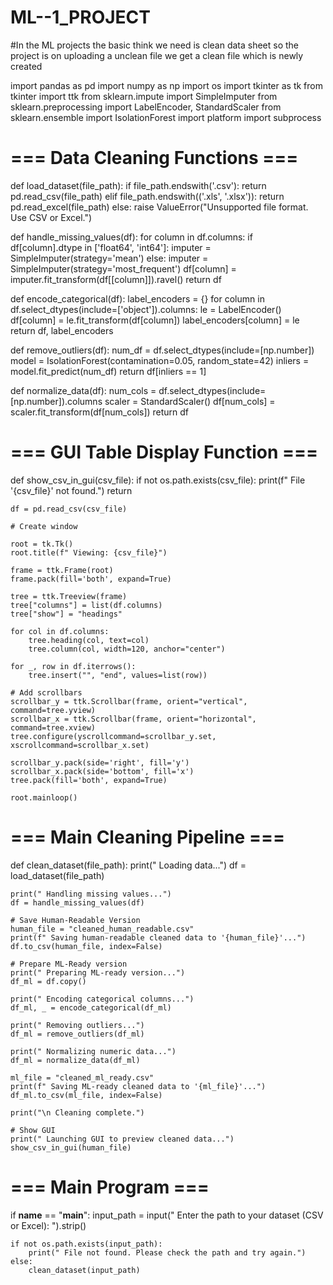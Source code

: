 # ML--1_PROJECT
#In the ML projects the basic think we need is clean data sheet so the project is on uploading a unclean file we get a clean file which is newly created  

import pandas as pd
import numpy as np
import os
import tkinter as tk
from tkinter import ttk
from sklearn.impute import SimpleImputer
from sklearn.preprocessing import LabelEncoder, StandardScaler
from sklearn.ensemble import IsolationForest
import platform
import subprocess

# === Data Cleaning Functions ===

def load_dataset(file_path):
    if file_path.endswith('.csv'):
        return pd.read_csv(file_path)
    elif file_path.endswith(('.xls', '.xlsx')):
        return pd.read_excel(file_path)
    else:
        raise ValueError("Unsupported file format. Use CSV or Excel.")

def handle_missing_values(df):
    for column in df.columns:
        if df[column].dtype in ['float64', 'int64']:
            imputer = SimpleImputer(strategy='mean')
        else:
            imputer = SimpleImputer(strategy='most_frequent')
        df[column] = imputer.fit_transform(df[[column]]).ravel()
    return df

def encode_categorical(df):
    label_encoders = {}
    for column in df.select_dtypes(include=['object']).columns:
        le = LabelEncoder()
        df[column] = le.fit_transform(df[column])
        label_encoders[column] = le
    return df, label_encoders

def remove_outliers(df):
    num_df = df.select_dtypes(include=[np.number])
    model = IsolationForest(contamination=0.05, random_state=42)
    inliers = model.fit_predict(num_df)
    return df[inliers == 1]

def normalize_data(df):
    num_cols = df.select_dtypes(include=[np.number]).columns
    scaler = StandardScaler()
    df[num_cols] = scaler.fit_transform(df[num_cols])
    return df

# === GUI Table Display Function ===

def show_csv_in_gui(csv_file):
    if not os.path.exists(csv_file):
        print(f" File '{csv_file}' not found.")
        return

    df = pd.read_csv(csv_file)

    # Create window
    
    root = tk.Tk()
    root.title(f" Viewing: {csv_file}")

    frame = ttk.Frame(root)
    frame.pack(fill='both', expand=True)

    tree = ttk.Treeview(frame)
    tree["columns"] = list(df.columns)
    tree["show"] = "headings"

    for col in df.columns:
        tree.heading(col, text=col)
        tree.column(col, width=120, anchor="center")

    for _, row in df.iterrows():
        tree.insert("", "end", values=list(row))

    # Add scrollbars
    scrollbar_y = ttk.Scrollbar(frame, orient="vertical", command=tree.yview)
    scrollbar_x = ttk.Scrollbar(frame, orient="horizontal", command=tree.xview)
    tree.configure(yscrollcommand=scrollbar_y.set, xscrollcommand=scrollbar_x.set)

    scrollbar_y.pack(side='right', fill='y')
    scrollbar_x.pack(side='bottom', fill='x')
    tree.pack(fill='both', expand=True)

    root.mainloop()

# === Main Cleaning Pipeline ===

def clean_dataset(file_path):
    print(" Loading data...")
    df = load_dataset(file_path)

    print(" Handling missing values...")
    df = handle_missing_values(df)

    # Save Human-Readable Version
    human_file = "cleaned_human_readable.csv"
    print(f" Saving human-readable cleaned data to '{human_file}'...")
    df.to_csv(human_file, index=False)

    # Prepare ML-Ready version
    print(" Preparing ML-ready version...")
    df_ml = df.copy()

    print(" Encoding categorical columns...")
    df_ml, _ = encode_categorical(df_ml)

    print(" Removing outliers...")
    df_ml = remove_outliers(df_ml)

    print(" Normalizing numeric data...")
    df_ml = normalize_data(df_ml)

    ml_file = "cleaned_ml_ready.csv"
    print(f" Saving ML-ready cleaned data to '{ml_file}'...")
    df_ml.to_csv(ml_file, index=False)

    print("\n Cleaning complete.")

    # Show GUI
    print(" Launching GUI to preview cleaned data...")
    show_csv_in_gui(human_file)

# === Main Program ===

if __name__ == "__main__":
    input_path = input(" Enter the path to your dataset (CSV or Excel): ").strip()

    if not os.path.exists(input_path):
        print(" File not found. Please check the path and try again.")
    else:
        clean_dataset(input_path)
